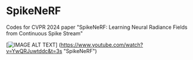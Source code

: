 # SpikeNeRF
Codes for CVPR 2024 paper "SpikeNeRF: Learning Neural Radiance Fields from Continuous Spike Stream"

[![IMAGE ALT TEXT](http://img.youtube.com/vi/YwQRJuwtddc&t=3s/0.jpg)]
(https://www.youtube.com/watch?v=YwQRJuwtddc&t=3s "SpikeNeRF")
